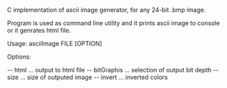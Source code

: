 
C implementation of ascii image generator, for any 24-bit .bmp image.

Program is used as command line utility and it prints ascii image to console or it genrates html file.

	  
Usage: asciiImage FILE [OPTION]
 
Options:

-- html          ... output to html file
-- bitGraphis    ... selection of output bit depth
-- size          ... size of outputed image
-- invert        ... inverted colors

